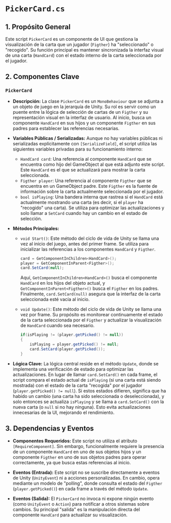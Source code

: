 # `PickerCard.cs`

## 1. Propósito General
Este script `PickerCard` es un componente de UI que gestiona la visualización de la carta que un jugador (`Figther`) ha "seleccionado" o "recogido". Su función principal es mantener sincronizada la interfaz visual de una carta (`HandCard`) con el estado interno de la carta seleccionada por el jugador.

## 2. Componentes Clave

### `PickerCard`
- **Descripción:** La clase `PickerCard` es un `MonoBehaviour` que se adjunta a un objeto de juego en la jerarquía de Unity. Su rol es servir como un puente entre la lógica de selección de cartas de un `Figther` y su representación visual en la interfaz de usuario. Al inicio, busca un componente `HandCard` en sus hijos y un componente `Figther` en sus padres para establecer las referencias necesarias.

- **Variables Públicas / Serializadas:**
    Aunque no hay variables públicas ni serializadas explícitamente con `[SerializeField]`, el script utiliza las siguientes variables privadas para su funcionamiento interno:
    - `HandCard card`: Una referencia al componente `HandCard` que se encuentra como hijo del GameObject al que está adjunto este script. Este `HandCard` es el que se actualizará para mostrar la carta seleccionada.
    - `Figther player`: Una referencia al componente `Figther` que se encuentra en un GameObject padre. Este `Figther` es la fuente de información sobre la carta actualmente seleccionada por el jugador.
    - `bool isPlaying`: Una bandera interna que rastrea si el `HandCard` está actualmente mostrando una carta (es decir, si el `player` ha "recogido" una carta). Se utiliza para optimizar las actualizaciones y solo llamar a `SetCard` cuando hay un cambio en el estado de selección.

- **Métodos Principales:**
    - `void Start()`: Este método del ciclo de vida de Unity se llama una vez al inicio del juego, antes del primer frame. Se utiliza para inicializar las referencias a los componentes `HandCard` y `Figther`.
        ```csharp
        card = GetComponentInChildren<HandCard>();
        player = GetComponentInParent<Figther>();
        card.SetCard(null);
        ```
        Aquí, `GetComponentInChildren<HandCard>()` busca el componente `HandCard` en los hijos del objeto actual, y `GetComponentInParent<Figther>()` busca el `Figther` en los padres. Finalmente, `card.SetCard(null)` asegura que la interfaz de la carta seleccionada esté vacía al inicio.

    - `void Update()`: Este método del ciclo de vida de Unity se llama una vez por frame. Su propósito es monitorear continuamente el estado de la carta seleccionada por el `Figther` y actualizar la visualización de `HandCard` cuando sea necesario.
        ```csharp
        if(isPlaying != (player.getPicked() != null))
        {
            isPlaying = player.getPicked() != null;
            card.SetCard(player.getPicked());
        }
        ```

- **Lógica Clave:**
    La lógica central reside en el método `Update`, donde se implementa una verificación de estado para optimizar las actualizaciones. En lugar de llamar `card.SetCard()` en cada frame, el script compara el estado actual de `isPlaying` (si una carta está siendo mostrada) con el estado de la carta "recogida" por el jugador (`player.getPicked() != null`). Si estos estados difieren, significa que ha habido un cambio (una carta ha sido seleccionada o deseleccionada), y solo entonces se actualiza `isPlaying` y se llama a `card.SetCard()` con la nueva carta (o `null` si no hay ninguna). Esto evita actualizaciones innecesarias de la UI, mejorando el rendimiento.

## 3. Dependencias y Eventos
- **Componentes Requeridos:** Este script no utiliza el atributo `[RequireComponent]`. Sin embargo, funcionalmente requiere la presencia de un componente `HandCard` en uno de sus objetos hijos y un componente `Figther` en uno de sus objetos padres para operar correctamente, ya que busca estas referencias al inicio.

- **Eventos (Entrada):** Este script no se suscribe directamente a eventos de Unity (`UnityEvent`) ni a acciones personalizadas. En cambio, opera mediante un modelo de "polling", donde consulta el estado del `Figther` (`player.getPicked()`) en cada frame a través del método `Update`.

- **Eventos (Salida):** El `PickerCard` no invoca ni expone ningún evento (como `UnityEvent` o `Action`) para notificar a otros sistemas sobre cambios. Su principal "salida" es la manipulación directa del componente `HandCard` para actualizar su visualización.